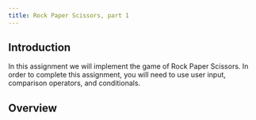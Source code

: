 ```yaml
---
title: Rock Paper Scissors, part 1
---
```


## Introduction

In this assignment we will implement the game of Rock Paper Scissors. In order
to complete this assignment, you will need to use user input, comparison
operators, and conditionals.

## Overview
